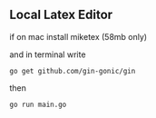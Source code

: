 ## Local Latex Editor

if on mac install miketex (58mb only)

and in terminal write 

```terminal
go get github.com/gin-gonic/gin   
```

then 

```terminal
go run main.go
```